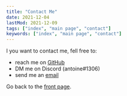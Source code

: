 ```yaml
---
title: "Contact Me"
date: 2021-12-04
lastMod: 2021-12-09
tags: ["index", "main page", "contact"]
keywords: ["index", "main page", "contact"]
---
```


I you want to contact me, fell free to:
- reach me on [GitHub](https://github.com/a2n-s)
- DM me on Discord (antoine#1306)
- send me an [email](mailto:Antoine.Stevan@student.isae-supaero.fr)

Go back to the [front page](/public).  
